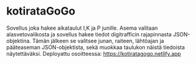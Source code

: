 # kotirataGoGo
Sovellus joka hakee  aikataulut I,K ja P junille. Asema valitaan alasvetovalikosta ja sovellus hakee tiedot digitrafficin rajapinnasta JSON-objektina. Tämän jälkeen se valitsee junan, raiteen, lähtöajan ja pääteaseman JSON-objektista, sekä muokkaa taulukon näistä tiedoista näytettäväksi. Deployattu osoitteessa: https://kotiratagogo.netlify.app
